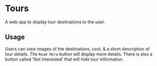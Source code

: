 # Tours

A web app to display tour destinations to the user. 

## Usage
Users can view images of the destinations, cost, & a short description of tour details. The `Read More` button will display more details. There is also a button called 'Not Interested' that will hide tour information. 
